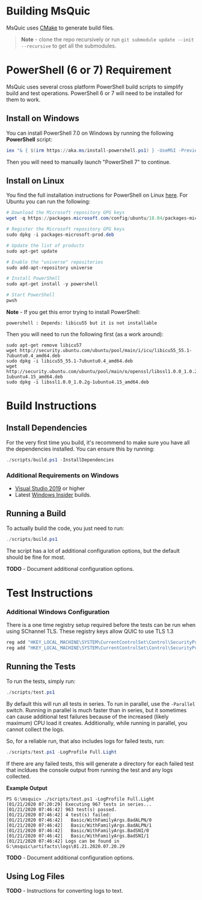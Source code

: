 # Building MsQuic

MsQuic uses [CMake](https://cmake.org/) to generate build files.

> **Note** - clone the repo recursively or run `git submodule update --init --recursive`
to get all the submodules.

# PowerShell (6 or 7) Requirement

MsQuic uses several cross platform PowerShell build scripts to simplify build and test operations. PowerShell 6 or 7 will need to be installed for them to work.

## Install on Windows

You can install PowerShell 7.0 on Windows by running the following **PowerShell** script:

```PowerShell
iex "& { $(irm https://aka.ms/install-powershell.ps1) } -UseMSI -Preview"
```

Then you will need to manually launch "PowerShell 7" to continue.

## Install on Linux

You find the full installation instructions for PowerShell on Linux [here](https://docs.microsoft.com/en-us/powershell/scripting/install/installing-powershell-core-on-linux?). For Ubuntu you can run the following:

```PowerShell
# Download the Microsoft repository GPG keys
wget -q https://packages.microsoft.com/config/ubuntu/18.04/packages-microsoft-prod.deb

# Register the Microsoft repository GPG keys
sudo dpkg -i packages-microsoft-prod.deb

# Update the list of products
sudo apt-get update

# Enable the "universe" repositories
sudo add-apt-repository universe

# Install PowerShell
sudo apt-get install -y powershell

# Start PowerShell
pwsh
```

**Note** - If you get this error trying to install PowerShell:

```
powershell : Depends: libicu55 but it is not installable
```

Then you will need to run the following first (as a work around):

```
sudo apt-get remove libicu57
wget http://security.ubuntu.com/ubuntu/pool/main/i/icu/libicu55_55.1-7ubuntu0.4_amd64.deb
sudo dpkg -i libicu55_55.1-7ubuntu0.4_amd64.deb
wget http://security.ubuntu.com/ubuntu/pool/main/o/openssl/libssl1.0.0_1.0.2g-1ubuntu4.15_amd64.deb
sudo dpkg -i libssl1.0.0_1.0.2g-1ubuntu4.15_amd64.deb
```

# Build Instructions

## Install Dependencies

For the very first time you build, it's recommend to make sure you have all the dependencies installed. You can ensure this by running:

```PowerShell
./scripts/build.ps1 -InstallDependencies
```

### Additional Requirements on Windows
  * [Visual Studio 2019](https://www.visualstudio.com/vs/) or higher
  * Latest [Windows Insider](https://insider.windows.com/en-us/) builds.

## Running a Build

To actually build the code, you just need to run:

```PowerShell
./scripts/build.ps1
```

The script has a lot of additional configuration options, but the default should be fine for most.

**TODO** - Document additional configuration options.

# Test Instructions

### Additional Windows Configuration

There is a one time registry setup required before the tests can be run when using
SChannel TLS. These registry keys allow QUIC to use TLS 1.3
```cmd
reg add "HKEY_LOCAL_MACHINE\SYSTEM\CurrentControlSet\Control\SecurityProviders\SCHANNEL\Protocols\TLS 1.3\Server" /v Enabled /t REG_DWORD /d 1 /f
reg add "HKEY_LOCAL_MACHINE\SYSTEM\CurrentControlSet\Control\SecurityProviders\SCHANNEL\Protocols\TLS 1.3\Client" /v Enabled /t REG_DWORD /d 1 /f
```

## Running the Tests

To run the tests, simply run:

```PowerShell
./scripts/test.ps1
```

By default this will run all tests in series. To run in parallel, use the `-Parallel` switch. Running in parallel is much faster than in series, but it sometimes can cause additional test failures because of the increased (likely maximum) CPU load it creates. Additionally, while running in parallel, you cannot collect the logs.

So, for a reliable run, that also includes logs for failed tests, run:

```PowerShell
./scripts/test.ps1 -LogProfile Full.Light
```

If there are any failed tests, this will generate a directory for each failed test that incldues the console output from running the test and any logs collected.

**Example Output**
```
PS G:\msquic> ./scripts/test.ps1 -LogProfile Full.Light
[01/21/2020 07:20:29] Executing 967 tests in series...
[01/21/2020 07:46:42] 963 test(s) passed.
[01/21/2020 07:46:42] 4 test(s) failed:
[01/21/2020 07:46:42]   Basic/WithFamilyArgs.BadALPN/0
[01/21/2020 07:46:42]   Basic/WithFamilyArgs.BadALPN/1
[01/21/2020 07:46:42]   Basic/WithFamilyArgs.BadSNI/0
[01/21/2020 07:46:42]   Basic/WithFamilyArgs.BadSNI/1
[01/21/2020 07:46:42] Logs can be found in G:\msquic\artifacts\logs\01.21.2020.07.20.29
```

**TODO** - Document additional configuration options.

## Using Log Files

**TODO** - Instructions for converting logs to text.
